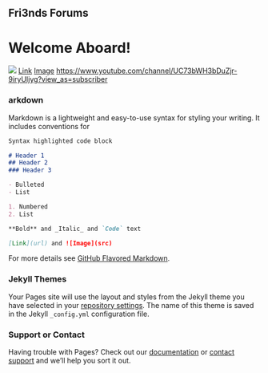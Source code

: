 ## Fri3nds Forums 

#      Welcome Aboard!  


<img src="https://img.icons8.com/ios/50/000000/youtube-play-filled.png"> [Link](url) [Image](src) https://www.youtube.com/channel/UC73bWH3bDuZjr-9iryUIjyg?view_as=subscriber

### arkdown

Markdown is a lightweight and easy-to-use syntax for styling your writing. It includes conventions for

```markdown
Syntax highlighted code block

# Header 1
## Header 2
### Header 3

- Bulleted
- List

1. Numbered
2. List

**Bold** and _Italic_ and `Code` text

[Link](url) and ![Image](src)
```

For more details see [GitHub Flavored Markdown](https://guides.github.com/features/mastering-markdown/).

### Jekyll Themes

Your Pages site will use the layout and styles from the Jekyll theme you have selected in your [repository settings](https://github.com/AFR3/Fri3nds1/settings). The name of this theme is saved in the Jekyll `_config.yml` configuration file.

### Support or Contact

Having trouble with Pages? Check out our [documentation](https://help.github.com/categories/github-pages-basics/) or [contact support](https://github.com/contact) and we’ll help you sort it out.
